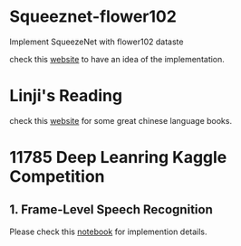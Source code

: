 # Squeeznet-flower102
Implement SqueezeNet with flower102 dataste

check this [website](./src/squeeeznet_flower_tutorial.html) to have an idea of the implementation.

# Linji's Reading

check this [website](https://joewang.notion.site/f9e58b77b242444abea672542d537866?v=ff94b5d39c174fb6a99a54ffaf7f5a35) for some great chinese language books.

# 11785 Deep Leanring Kaggle Competition

## 1. Frame-Level Speech Recognition

Please check this [notebook](./HW1.ipynb) for implemention details.

